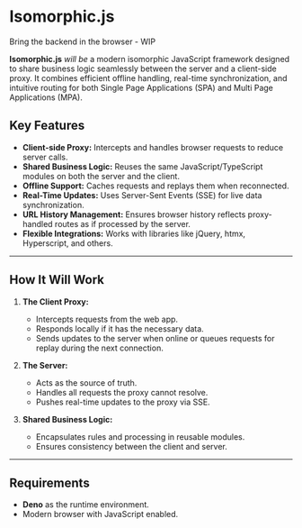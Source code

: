 # Isomorphic.js
Bring the backend in the browser - WIP

**Isomorphic.js** _will be_  a modern isomorphic JavaScript framework designed to share business logic seamlessly between the server and a client-side proxy. It combines efficient offline handling, real-time synchronization, and intuitive routing for both Single Page Applications (SPA) and Multi Page Applications (MPA).

## Key Features

- **Client-side Proxy:** Intercepts and handles browser requests to reduce server calls.
- **Shared Business Logic:** Reuses the same JavaScript/TypeScript modules on both the server and the client.
- **Offline Support:** Caches requests and replays them when reconnected.
- **Real-Time Updates:** Uses Server-Sent Events (SSE) for live data synchronization.
- **URL History Management:** Ensures browser history reflects proxy-handled routes as if processed by the server.
- **Flexible Integrations:** Works with libraries like jQuery, htmx, Hyperscript, and others.

---

## How It Will Work

1. **The Client Proxy:**
   - Intercepts requests from the web app.
   - Responds locally if it has the necessary data.
   - Sends updates to the server when online or queues requests for replay during the next connection.

2. **The Server:**
   - Acts as the source of truth.
   - Handles all requests the proxy cannot resolve.
   - Pushes real-time updates to the proxy via SSE.

3. **Shared Business Logic:**
   - Encapsulates rules and processing in reusable modules.
   - Ensures consistency between the client and server.

---

## Requirements

- **Deno** as the runtime environment.
- Modern browser with JavaScript enabled.
